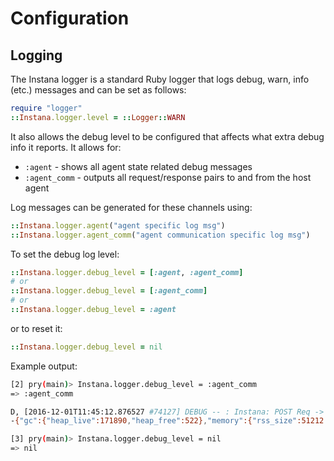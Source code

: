 # Configuration

## Logging

The Instana logger is a standard Ruby logger that logs debug, warn, info
(etc.) messages and can be set as follows:

```Ruby
require "logger"
::Instana.logger.level = ::Logger::WARN
```

It also allows the debug level to be configured that affects
what extra debug info it reports.  It allows for:

* `:agent` - shows all agent state related debug messages
* `:agent_comm` - outputs all request/response pairs to and from the
  host agent

Log messages can be generated for these channels using:

```Ruby
::Instana.logger.agent("agent specific log msg")
::Instana.logger.agent_comm("agent communication specific log msg")
```

To set the debug log level:

```Ruby
::Instana.logger.debug_level = [:agent, :agent_comm]
# or
::Instana.logger.debug_level = [:agent_comm]
# or
::Instana.logger.debug_level = :agent
```

or to reset it:

```Ruby
::Instana.logger.debug_level = nil
```

Example output:
```bash
[2] pry(main)> Instana.logger.debug_level = :agent_comm
=> :agent_comm

D, [2016-12-01T11:45:12.876527 #74127] DEBUG -- : Instana: POST Req -> -body-: http://127.0.0.1:42699/com.instana.plugin.ruby.74127 ->
-{"gc":{"heap_live":171890,"heap_free":522},"memory":{"rss_size":51212.0}}- Resp -> body:#<Net::HTTPOK:0x007faee2161078> -> -[]-

[3] pry(main)> Instana.logger.debug_level = nil
=> nil
```
